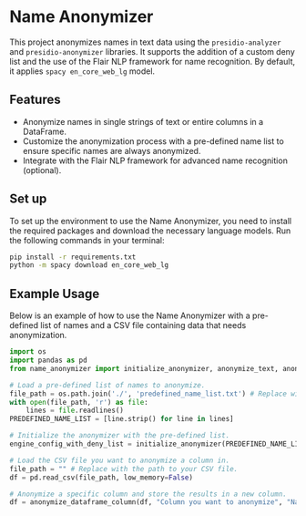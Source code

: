 # Name Anonymizer

This project anonymizes names in text data using the `presidio-analyzer` and `presidio-anonymizer` libraries. It supports the addition of a custom deny list and the use of the Flair NLP framework for name recognition. By default, it applies `spacy en_core_web_lg` model.

## Features
- Anonymize names in single strings of text or entire columns in a DataFrame.
- Customize the anonymization process with a pre-defined name list to ensure specific names are always anonymized.
- Integrate with the Flair NLP framework for advanced name recognition (optional).

## Set up
To set up the environment to use the Name Anonymizer, you need to install the required packages and download the necessary language models. Run the following commands in your terminal:

```bash
pip install -r requirements.txt
python -m spacy download en_core_web_lg
```

## Example Usage
Below is an example of how to use the Name Anonymizer with a pre-defined list of names and a CSV file containing data that needs anonymization.
```python
import os
import pandas as pd
from name_anonymizer import initialize_anonymizer, anonymize_text, anonymize_dataframe_column

# Load a pre-defined list of names to anonymize.
file_path = os.path.join('./', 'predefined_name_list.txt') # Replace with the path to your pre-defined name list.
with open(file_path, 'r') as file:
    lines = file.readlines()
PREDEFINED_NAME_LIST = [line.strip() for line in lines]

# Initialize the anonymizer with the pre-defined list.
engine_config_with_deny_list = initialize_anonymizer(PREDEFINED_NAME_LIST)

# Load the CSV file you want to anonymize a column in.
file_path = "" # Replace with the path to your CSV file.
df = pd.read_csv(file_path, low_memory=False)

# Anonymize a specific column and store the results in a new column.
df = anonymize_dataframe_column(df, "Column you want to anonymize", "Name for the anonymized column", engine_config_with_deny_list)

```
